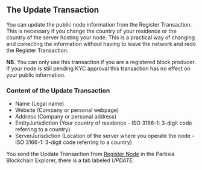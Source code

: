 ## The Update Transaction

You can update the public node information from the Register Transaction. This is necessary if you change the country of your residence or the country of the server hosting your node. This is a practical way of changing and correcting the information without having to leave the network and redo the Register Transaction.

**NB.** You can only use this transaction if you are a registered block producer. If your node is still pending KYC approval this transaction has no effect on your public information.

### Content of the Update Transaction

- Name (Legal name)
- Website (Company or personal webpage)
- Address (Company or personal address)
- EntityJurisdiction (Your country of residence - ISO 3166-1: 3-digit code referring to a country)
- ServerJurisdiction (Location of the server where you operate the node - ISO 3166-1: 3-digit code referring to a country)

You send the Update Transaction from [Register Node](https://mpcexplorer.com/node-register) in the Partisia Blockchain Explorer, there is a tab labeled *UPDATE*.